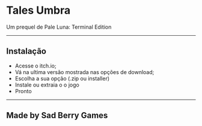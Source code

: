 # Tales Umbra

Um prequel de Pale Luna: Terminal Edition

---

## Instalação

- Acesse o itch.io;
- Vá na ultima versão mostrada nas opções de  download;
- Escolha a sua opção (.zip ou installer)
- Instale ou extraia o o jogo
- Pronto

---

## Made by Sad Berry Games